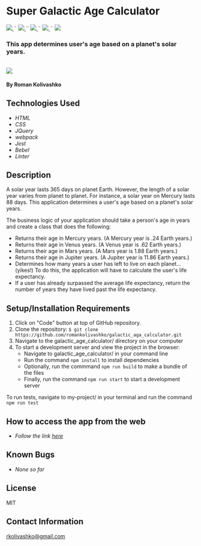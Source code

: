 # Super Galactic Age Calculator

<html>
<!-- Project Shields -->
    <p align="left">
        <a href="https://github.com/romankolivashko/galactic_age_calculator">
            <img src="https://img.shields.io/github/repo-size/romankolivashko/galactic_age_calculator?style=plastic">
        </a>
		  ¨
        <a href="https://github.com/romankolivashko/galactic_age_calculator/commits/main">
            <img src="https://img.shields.io/github/last-commit/romankolivashko/galactic_age_calculator?color=yellow&style=plastic">
        </a>
        ¨
        <a href="https://github.com/romankolivashko/galactic_age_calculator/stargazers">
            <img src="https://img.shields.io/github/stars/romankolivashko/galactic_age_calculator?color=yellow&style=plastic">
        </a>
        ¨
        <a href="https://github.com/romankolivashko/galactic_age_calculator/issues">
           <img src="https://img.shields.io/github/issues/romankolivashko/galactic_age_calculator?color=yellow&style=plastic">
        </a>
        ¨
        <a href="https://linkedin.com/in/rkolivashko">
            <img src="https://img.shields.io/badge/-LinkedIn-black.svg?style=plastic&logo=linkedin&colorB=2867B2">
        </a>
    </p> 
</html>

### This app determines user's age based on a planet's solar years.

\
![](./assets/images/age_calc.gif)

#### By Roman Kolivashko

## Technologies Used

* _HTML_
* _CSS_
* _JQuery_
* _webpack_
* _Jest_
* _Bebel_
* _Linter_

## Description
A solar year lasts 365 days on planet Earth. However, the length of a solar year varies from planet to planet. For instance, a solar year on Mercury lasts 88 days. This application determines a user's age based on a planet's solar years.

The business logic of your application should take a person's age in years and create a class that does the following:

* Returns their age in Mercury years. (A Mercury year is .24 Earth years.)
* Returns their age in Venus years. (A Venus year is .62 Earth years.)
* Returns their age in Mars years. (A Mars year is 1.88 Earth years.)
* Returns their age in Jupiter years. (A Jupiter year is 11.86 Earth years.)
* Determines how many years a user has left to live on each planet… (yikes!) To do this, the application will have to calculate the user's life expectancy. 
* If a user has already surpassed the average life expectancy, return the number of years they have lived past the life expectancy.
## Setup/Installation Requirements

1. Click on "Code" button at top of GitHub repository. 
2. Clone the repository: `$ git clone https://github.com/romankolivashko/galactic_aga_calculator.git`
3. Navigate to the galactic_age_calculator/ directory on your computer
4. To start a development server and view the project in the browser:
   * Navigate to galactic_age_calculator/ in your command line
   * Run the command `npm install` to install dependencies
   * Optionally, run the commmand `npm run build` to make a bundle of the files
   * Finally, run the command `npm run start` to start a development server
 
To run tests, navigate to my-project/ in your terminal and run the command `npm run test`

## How to access the app from the web
* _Follow the link [here](https://elated-bell-30d3d7.netlify.app/)_ 
## Known Bugs

* _None so far_

## License
MIT
## Contact Information
rkolivashko@gmail.com
